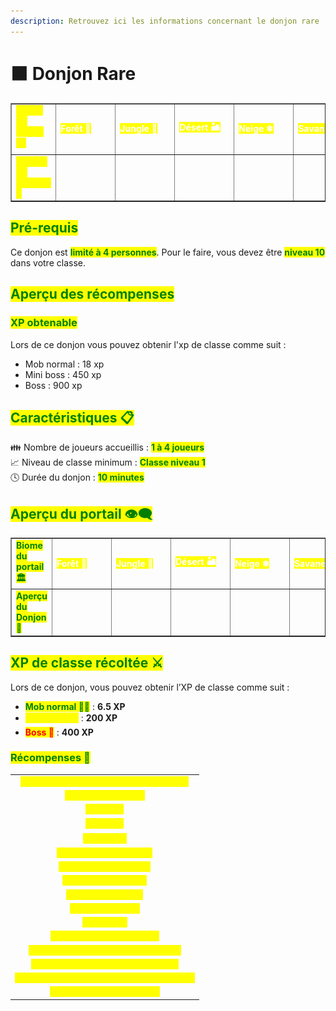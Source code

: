 ```yaml
---
description: Retrouvez ici les informations concernant le donjon rare
---
```


# 🟧 Donjon Rare

<table border="1" cellspacing="0" cellpadding="6">
  <tr>
    <td><mark style="color:yellow;"><strong>Biome du portail 🏛</strong></mark></td>
    <td><mark style="color:white;"><strong>Forêt 🌳</strong></mark></td>
    <td><mark style="color:white;"><strong>Jungle 🦜</strong></mark></td>
    <td><mark style="color:white;"><strong>Désert 🏜</strong></mark></td>
    <td><mark style="color:white;"><strong>Neige ❄</strong></mark></td>
    <td><mark style="color:white;"><strong>Savane 🦏</strong></mark></td>
    <td><mark style="color:white;"><strong>Marais 🐸</strong></mark></td>
    <td><mark style="color:white;"><strong>Messa 🌵</strong></mark></td>
    <td><mark style="color:white;"><strong>Nether 🔥</strong></mark></td>
  </tr>
  <tr>
    <td><mark style="color:yellow;"><strong>Aperçu du Donjons 📸</strong></mark></td>
    <td>
      <figure>
        <img src="../../.gitbook/assets/Les_Donjons/Portail/Rare/Foret.png" alt="">
      </figure>
    </td>
    <td>
      <figure>
        <img src="../../.gitbook/assets/Les_Donjons/Portail/Rare/Jungle.png" alt="">
      </figure>
    </td>
    <td>
      <figure>
        <img src="../../.gitbook/assets/Les_Donjons/Portail/Rare/Desert.png" alt="">
      </figure>
    </td>
    <td>
      <figure>
        <img src="../../.gitbook/assets/Les_Donjons/Portail/Rare/Neige.png" alt="">
      </figure>
    </td>
    <td>
      <figure>
        <img src="../../.gitbook/assets/Les_Donjons/Portail/Rare/Savane.png" alt="">
      </figure>
    </td>
    <td>
      <figure>
        <img src="../../.gitbook/assets/Les_Donjons/Portail/Rare/Marais.png" alt="">
      </figure>
    </td>
    <td>
      <figure>
        <img src="../../.gitbook/assets/Les_Donjons/Portail/Rare/Messa.png" alt="">
      </figure>
    </td>
    <td>
      <figure>
        <img src="../../.gitbook/assets/Les_Donjons/Portail/Rare/Nether.png" alt="">
      </figure>
    </td>
  </tr>
</table>

## <mark style="color:green;"> Pré-requis </mark>

Ce donjon est <mark style="color:green;">**limité à 4 personnes**</mark>. Pour le faire, vous devez être <mark style="color:green;">**niveau 10**</mark> dans votre classe.

## <mark style="color:green;">Aperçu des récompenses</mark>

### <mark style="color:green;">XP obtenable</mark>
Lors de ce donjon vous pouvez obtenir l'xp de classe comme suit : 

* Mob normal : 18 xp
* Mini boss : 450 xp
* Boss : 900 xp

## <mark style="color:green;"> Caractéristiques 📋</mark>

👪 Nombre de joueurs accueillis : <mark style="color:green;">**1 à 4 joueurs**</mark>  
📈 Niveau de classe minimum : <mark style="color:green;">**Classe niveau 1**</mark>  
🕓 Durée du donjon : <mark style="color:green;">**10 minutes**</mark>  

## <mark style="color:green;"> Aperçu du portail 👁‍🗨</mark>

<table border="1" cellspacing="0" cellpadding="6">
  <tr>
    <td><mark style="color:green;"><strong>Biome du portail 🏛</strong></mark></td>
    <td><mark style="color:white;"><strong>Forêt 🌳</strong></mark></td>
    <td><mark style="color:white;"><strong>Jungle 🦜</strong></mark></td>
    <td><mark style="color:white;"><strong>Désert 🏜</strong></mark></td>
    <td><mark style="color:white;"><strong>Neige ❄</strong></mark></td>
    <td><mark style="color:white;"><strong>Savane 🦏</strong></mark></td>
    <td><mark style="color:white;"><strong>Marais 🐸</strong></mark></td>
    <td><mark style="color:white;"><strong>Messa 🌵</strong></mark></td>
    <td><mark style="color:white;"><strong>Nether 🔥</strong></mark></td>
  </tr>
  <tr>
    <td><mark style="color:green;"><strong>Aperçu du Donjon 📸</strong></mark></td>
    <td><figure><img src="../../.gitbook/assets/Les_Donjons/Portail/Commun/Foret.png" alt=""></figure></td>
    <td><figure><img src="../../.gitbook/assets/Les_Donjons/Portail/Commun/Jungle.png" alt=""></figure></td>
    <td><figure><img src="../../.gitbook/assets/Les_Donjons/Portail/Commun/Desert.png" alt=""></figure></td>
    <td><figure><img src="../../.gitbook/assets/Les_Donjons/Portail/Commun/Neige.png" alt=""></figure></td>
    <td><figure><img src="../../.gitbook/assets/Les_Donjons/Portail/Commun/Savane.png" alt=""></figure></td>
    <td><figure><img src="../../.gitbook/assets/Les_Donjons/Portail/Commun/Marais.png" alt=""></figure></td>
    <td><figure><img src="../../.gitbook/assets/Les_Donjons/Portail/Commun/Messa.png" alt=""></figure></td>
    <td><figure><img src="../../.gitbook/assets/Les_Donjons/Portail/Commun/Nether.png" alt=""></figure></td>
  </tr>
</table>

## <mark style="color:green;"> XP de classe récoltée ⚔</mark>

Lors de ce donjon, vous pouvez obtenir l’XP de classe comme suit :  

* <mark style="color:green;"><strong>Mob normal 🧟‍♂️</strong></mark> : **6.5 XP**  
* <mark style="color:yellow;"><strong>Mini-boss 👽</strong></mark> : **200 XP**  
* <mark style="color:red;"><strong>Boss 🐉</strong></mark> : **400 XP**

### <mark style="color:green;">Récompenses 🎁</mark>

|                                                                                         |
|:---------------------------------------------------------------------------------------:|
| <mark style="color:yellow;"><strong>2 Cartes Aléatoire de Classe Commune</strong></mark> |
| <mark style="color:yellow;"><strong>Parchemin Avancé</strong></mark>                    |
| <mark style="color:yellow;"><strong>20 000 💲</strong></mark>                            |
| <mark style="color:yellow;"><strong>50 000 💲</strong></mark>                            |
| <mark style="color:yellow;"><strong>100 000 💲</strong></mark>                           |
| <mark style="color:yellow;"><strong>Cristal de Donjon Rare</strong></mark>              |
| <mark style="color:yellow;"><strong>2 Bonbons à l’Orange</strong></mark>                |
| <mark style="color:yellow;"><strong>Plume de Fly 30min</strong></mark>                  |
| <mark style="color:yellow;"><strong>Plume de Phoenix</strong></mark>                    |
| <mark style="color:yellow;"><strong>Arme Commune</strong></mark>                         |
| <mark style="color:yellow;"><strong>Arme Rare</strong></mark>                           |
| <mark style="color:yellow;"><strong>Socle du Kabuto (Musée)</strong></mark>                   |
| <mark style="color:yellow;"><strong>Jambière Droite du Kabuto (Musée)</strong></mark>         |
| <mark style="color:yellow;"><strong>Épaulière Droit du Kabuto (Musée)</strong></mark>         |
| <mark style="color:yellow;"><strong>Bébé Droit de la Louve Capitoline (Musée)</strong></mark> |
| <mark style="color:yellow;"><strong>Louve Capitoline (Musée)</strong></mark>                  |

